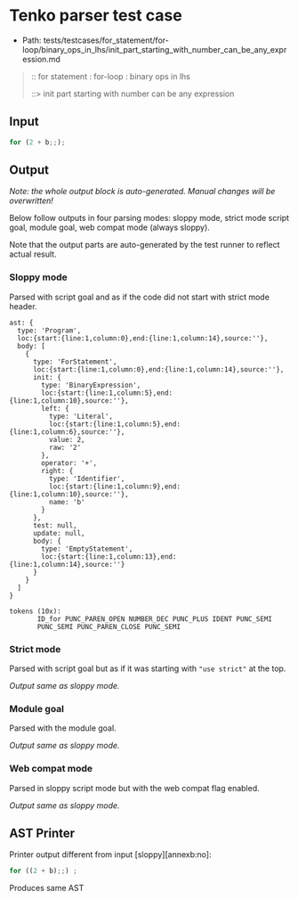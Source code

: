 # Tenko parser test case

- Path: tests/testcases/for_statement/for-loop/binary_ops_in_lhs/init_part_starting_with_number_can_be_any_expression.md

> :: for statement : for-loop : binary ops in lhs
>
> ::> init part starting with number can be any expression

## Input

`````js
for (2 + b;;);
`````

## Output

_Note: the whole output block is auto-generated. Manual changes will be overwritten!_

Below follow outputs in four parsing modes: sloppy mode, strict mode script goal, module goal, web compat mode (always sloppy).

Note that the output parts are auto-generated by the test runner to reflect actual result.

### Sloppy mode

Parsed with script goal and as if the code did not start with strict mode header.

`````
ast: {
  type: 'Program',
  loc:{start:{line:1,column:0},end:{line:1,column:14},source:''},
  body: [
    {
      type: 'ForStatement',
      loc:{start:{line:1,column:0},end:{line:1,column:14},source:''},
      init: {
        type: 'BinaryExpression',
        loc:{start:{line:1,column:5},end:{line:1,column:10},source:''},
        left: {
          type: 'Literal',
          loc:{start:{line:1,column:5},end:{line:1,column:6},source:''},
          value: 2,
          raw: '2'
        },
        operator: '+',
        right: {
          type: 'Identifier',
          loc:{start:{line:1,column:9},end:{line:1,column:10},source:''},
          name: 'b'
        }
      },
      test: null,
      update: null,
      body: {
        type: 'EmptyStatement',
        loc:{start:{line:1,column:13},end:{line:1,column:14},source:''}
      }
    }
  ]
}

tokens (10x):
       ID_for PUNC_PAREN_OPEN NUMBER_DEC PUNC_PLUS IDENT PUNC_SEMI
       PUNC_SEMI PUNC_PAREN_CLOSE PUNC_SEMI
`````

### Strict mode

Parsed with script goal but as if it was starting with `"use strict"` at the top.

_Output same as sloppy mode._

### Module goal

Parsed with the module goal.

_Output same as sloppy mode._

### Web compat mode

Parsed in sloppy script mode but with the web compat flag enabled.

_Output same as sloppy mode._

## AST Printer

Printer output different from input [sloppy][annexb:no]:

````js
for ((2 + b);;) ;
````

Produces same AST

